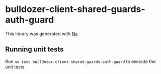 # bulldozer-client-shared-guards-auth-guard

This library was generated with [Nx](https://nx.dev).

## Running unit tests

Run `nx test bulldozer-client-shared-guards-auth-guard` to execute the unit tests.
